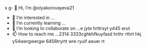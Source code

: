 s g- 👋 Hi, I’m @olyakorovayeva21
- 👀 I’m interested in ...
- 🌱 I’m currently learning ...
- 💞️ I’m looking to collaborate on ...e jyte hrttrsyt y445 erut
- 📫 How to reach me ...2314   3333cghkhfkuyfasd hrthr rthrt hkj y54wergwergw 6456tryrtt wre
ryulf aeuer  rt
<!---
olyakorovayeva21/olyakorovayeva21 is a ✨ special ✨ repository because its `README.md` (this file) appears on your GitHub profile.
You can click the Preview link to take a look at your changes.
--->
